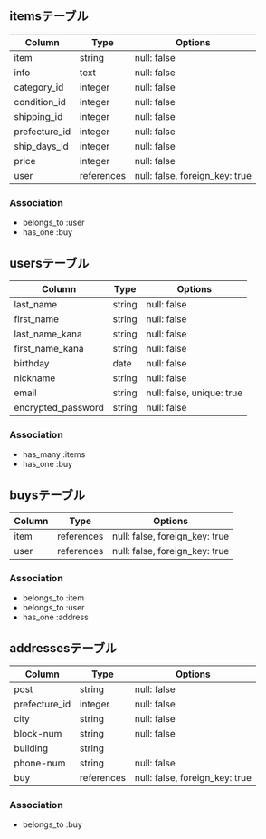 

## itemsテーブル
|Column        |Type      |Options                       |
|--------------|----------|------------------------------|
|item          |string    |null: false                   |
|info          |text      |null: false                   |
|category_id   |integer   |null: false                   |
|condition_id  |integer   |null: false                   |
|shipping_id   |integer   |null: false                   |
|prefecture_id |integer   |null: false                   |
|ship_days_id  |integer   |null: false                   |
|price         |integer   |null: false                   |
|user          |references|null: false, foreign_key: true|
### Association
- belongs_to :user
- has_one :buy


## usersテーブル
|Column            |Type  |Options                  |
|------------------|------|-------------------------|
|last_name         |string|null: false              |
|first_name        |string|null: false              |
|last_name_kana    |string|null: false              |
|first_name_kana   |string|null: false              |
|birthday          |date  |null: false              |
|nickname          |string|null: false              |
|email             |string|null: false, unique: true|
|encrypted_password|string|null: false              |
### Association
- has_many :items
- has_one :buy

## buysテーブル
|Column     |Type        |Options                       |
|-----------|------------|------------------------------|
|item       |references  |null: false, foreign_key: true|
|user       |references  |null: false, foreign_key: true|
### Association
- belongs_to :item
- belongs_to :user
- has_one :address

## addressesテーブル
|Column        |Type        |Options                       |
|--------------|------------|------------------------------|
|post          |string      |null: false                   |
|prefecture_id |integer     |null: false                   |
|city          |string      |null: false                   |
|block-num     |string      |null: false                   |
|building      |string      |                              |
|phone-num     |string      |null: false                   |
|buy           |references  |null: false, foreign_key: true|
### Association
- belongs_to :buy

